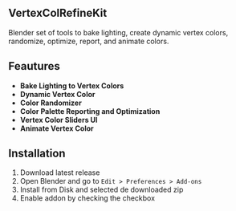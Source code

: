 ## VertexColRefineKit
Blender set of tools to bake lighting, create dynamic vertex colors, randomize, optimize, report, and animate colors.

## Feautures
- **Bake Lighting to Vertex Colors**
- **Dynamic Vertex Color**
- **Color Randomizer**
- **Color Palette Reporting and Optimization**
- **Vertex Color Sliders UI**
- **Animate Vertex Color**

## Installation
1. Download latest release
2. Open Blender and go  to `Edit > Preferences > Add-ons`
3. Install from Disk and selected de downloaded zip
4. Enable addon by checking the checkbox

